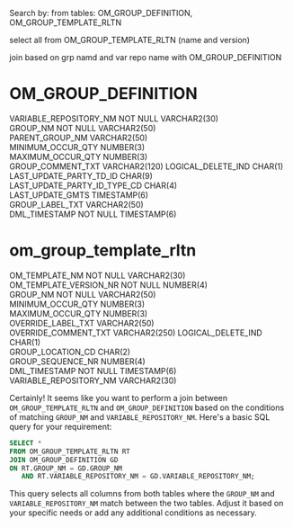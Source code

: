 Search by: 
from tables: OM_GROUP_DEFINITION, OM_GROUP_TEMPLATE_RLTN

select all from OM_GROUP_TEMPLATE_RLTN  (name and version)

join based on grp namd and var repo name with  OM_GROUP_DEFINITION

OM_GROUP_DEFINITION
====================

VARIABLE_REPOSITORY_NM       NOT NULL VARCHAR2(30)  
GROUP_NM                     NOT NULL VARCHAR2(50)  
PARENT_GROUP_NM                       VARCHAR2(50)  
MINIMUM_OCCUR_QTY                     NUMBER(3)     
MAXIMUM_OCCUR_QTY                     NUMBER(3)     
GROUP_COMMENT_TXT                     VARCHAR2(120) 
LOGICAL_DELETE_IND                    CHAR(1)       
LAST_UPDATE_PARTY_TD_ID               CHAR(9)       
LAST_UPDATE_PARTY_ID_TYPE_CD          CHAR(4)       
LAST_UPDATE_GMTS                      TIMESTAMP(6)  
GROUP_LABEL_TXT                       VARCHAR2(50)  
DML_TIMESTAMP                NOT NULL TIMESTAMP(6)  



om_group_template_rltn
========================

OM_TEMPLATE_NM         NOT NULL VARCHAR2(30)  
OM_TEMPLATE_VERSION_NR NOT NULL NUMBER(4)     
GROUP_NM               NOT NULL VARCHAR2(50)  
MINIMUM_OCCUR_QTY               NUMBER(3)     
MAXIMUM_OCCUR_QTY               NUMBER(3)     
OVERRIDE_LABEL_TXT              VARCHAR2(50)  
OVERRIDE_COMMENT_TXT            VARCHAR2(250) 
LOGICAL_DELETE_IND              CHAR(1)       
GROUP_LOCATION_CD               CHAR(2)       
GROUP_SEQUENCE_NR               NUMBER(4)     
DML_TIMESTAMP          NOT NULL TIMESTAMP(6)  
VARIABLE_REPOSITORY_NM          VARCHAR2(30)  


Certainly! It seems like you want to perform a join between `OM_GROUP_TEMPLATE_RLTN` and `OM_GROUP_DEFINITION` based on the conditions of matching `GROUP_NM` and `VARIABLE_REPOSITORY_NM`. Here's a basic SQL query for your requirement:

```sql
SELECT *
FROM OM_GROUP_TEMPLATE_RLTN RT
JOIN OM_GROUP_DEFINITION GD
ON RT.GROUP_NM = GD.GROUP_NM
   AND RT.VARIABLE_REPOSITORY_NM = GD.VARIABLE_REPOSITORY_NM;
```

This query selects all columns from both tables where the `GROUP_NM` and `VARIABLE_REPOSITORY_NM` match between the two tables. Adjust it based on your specific needs or add any additional conditions as necessary.
